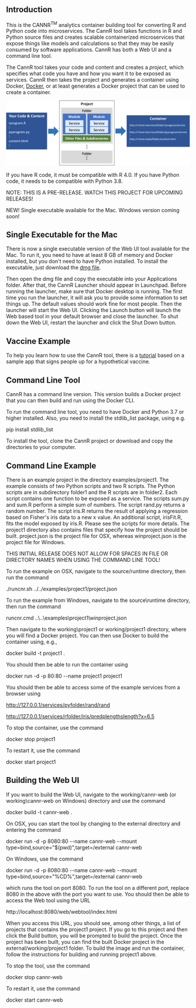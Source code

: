 Introduction
------------

This is the CANNR<sup>TM</sup> analytics container building tool for converting R and
Python code into microservices.  The CannR tool takes functions in R and Python
source files and creates scalable containerized microservices that expose things
like models and calculations so that they may be easily consumed by software
applications.  CannR has both a Web UI and a command line tool.

The CannR tool takes your code and content and creates a <i>project</i>,
which specifies what code you have and how you want it to be exposed as services.
CannR then takes the project and generates a container using Docker,
[Docker](https://www.docker.com),
or at least generates a Docker project that can be used to create a container.

<img src="https://github.com/myrtam/CANNR/blob/master/examples/images/CannRprocess.png" alt="CannR Process"/>

If you have R code, it must be compatible with R 4.0.
If you have Python code, it needs to be compatible with Python 3.8.

NOTE:  THIS IS A PRE-RELEASE.  WATCH THIS PROJECT FOR UPCOMING RELEASES!

NEW!  Single executable available for the Mac.  Windows version coming soon!

Single Executable for the Mac
-----------------------------

There is now a single executable version of the Web UI tool available for the Mac.
To run it, you need to have at least 8 GB of memory and Docker installed, but you don't need to have Python installed.
To install the executable, just download the
[dmg file](https://github.com/myrtam/CANNR/blob/master/source/launcher/OSX/CannR.dmg).

Then open the dmg file and copy the executable into your Applications folder.
After that, the CannR Launcher should appear in Launchpad.
Before running the launcher, make sure that Docker desktop is running.
The first time you run the launcher, it will ask you to provide some information to set things up.
The default values should work fine for most people.
Then the launcher will start the Web UI.
Clicking the Launch button will launch the Web based tool in your default browser and close the launcher.
To shut down the Web UI, restart the launcher and click the Shut Down button.

Vaccine Example
---------------

To help you learn how to use the CannR tool, there is a
[tutorial](https://github.com/myrtam/CANNR/tree/master/examples/vaccine)
based on a sample app that signs people up for a hypothetical vaccine.

Command Line Tool
-----------------

CannR has a command line version.  This version builds a Docker project that you can then build and run using
the Docker CLI.

To run the command line tool, you need to have Docker and Python 3.7 or higher installed.  Also, you need to
install the stdlib_list package, using e.g.

pip install stdlib_list 

To install the tool, clone the CannR project or download and copy the
directories to your computer.

Command Line Example
--------------------

There is an example project in the directory examples/project1.
The example consists of two Python scripts and two R scripts.  The Python
scripts are in subdirectory folder1 and the R scripts are in folder2.
Each script contains one function to be exposed as a service.  The scripts
sum.py and sum.R perform a simple sum of numbers.  The script rand.py returns
a random number.  The script iris.R returns the result of applying a regression
based on Fisher's iris data to a new x value.  An additional script, irisFit.R,
fits the model exposed by iris.R.  Please see the scripts for more details.
The project1 directory also contains files that specify how the project should
be built.  project.json is the project file for OSX, whereas winproject.json
is the project file for Windows.

THIS INITIAL RELEASE DOES NOT ALLOW FOR SPACES IN FILE OR DIRECTORY NAMES
WHEN USING THE COMMAND LINE TOOL!

To run the example on OSX, navigate to the source/runtime directory, then run
the command

./runcnr.sh ../../examples/project1/project.json

To run the example from Windows, navigate to the source\runtime directory,
then run the command

runcnr.cmd ..\\..\examples\project1\winproject.json

Then navigate to the working\project1 or working/project1 directory, where you
will find a Docker project.  You can then use Docker to build the container
using, e.g.,

docker build -t project1 .

You should then be able to run the container using

docker run -d -p 80:80 --name project1 project1

You should then be able to access some of the example services from a browser using

http://127.0.0.1/services/pyfolder/rand/rand

http://127.0.0.1/services/rfolder/iris/predplengthslength?x=6.5

To stop the container, use the command

docker stop project1

To restart it, use the command

docker start project1

Building the Web UI
-------------------

If you want to build the Web UI, navigate to the working/cannr-web (or working\cannr-web on Windows) directory and use the command

docker build -t cannr-web .

On OSX, you can  start the tool by changing to the external directory and entering the command

docker run -d -p 8080:80 --name cannr-web --mount type=bind,source="$(pwd)",target=/external cannr-web

On Windows, use the command

docker run -d -p 8080:80 --name cannr-web --mount type=bind,source="%CD%",target=/external cannr-web

which runs the tool on port 8080.  To run the tool on a different port, replace 8080 in the above with
the port you want to use.  You should then be able to access the Web tool using the URL

http://localhost:8080/web/webtool/index.html

When you access this URL, you should see, among other things, a list of projects that contains the project1 project.
If you go to this project and then click the Build button, you will be prompted to build the project.  Once the project
has been built, you can find the built Docker project in the external/working/project1 folder.  To build the image
and run the container, follow the instructions for building and running project1 above.

To stop the tool, use the command

docker stop cannr-web

To restart it, use the command

docker start cannr-web


